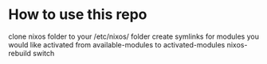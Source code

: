 # How to use this repo

clone nixos folder to your /etc/nixos/ folder
create symlinks for modules you would like activated from available-modules to activated-modules
nixos-rebuild switch
